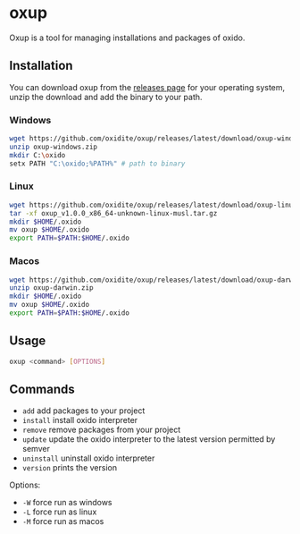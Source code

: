# oxup

Oxup is a tool for managing installations and packages of oxido.

## Installation

You can download oxup from the [releases page](https://github.com/oxidite/oxup/releases) for your operating system, unzip the download and add the binary to your path.

### Windows

```sh
wget https://github.com/oxidite/oxup/releases/latest/download/oxup-windows.zip
unzip oxup-windows.zip
mkdir C:\oxido
setx PATH "C:\oxido;%PATH%" # path to binary
```

### Linux

```bash
wget https://github.com/oxidite/oxup/releases/latest/download/oxup-linux.tar.gz
tar -xf oxup_v1.0.0_x86_64-unknown-linux-musl.tar.gz
mkdir $HOME/.oxido
mv oxup $HOME/.oxido
export PATH=$PATH:$HOME/.oxido
```

### Macos

```bash
wget https://github.com/oxidite/oxup/releases/latest/download/oxup-darwin.zip
unzip oxup-darwin.zip
mkdir $HOME/.oxido
mv oxup $HOME/.oxido
export PATH=$PATH:$HOME/.oxido
```

## Usage

```bash
oxup <command> [OPTIONS]
```

## Commands

- `add` add packages to your project
- `install` install oxido interpreter
- `remove` remove packages from your project
- `update` update the oxido interpreter to the latest version permitted by semver
- `uninstall` uninstall oxido interpreter
- `version` prints the version

Options:
- `-W` force run as windows
- `-L` force run as linux
- `-M` force run as macos

